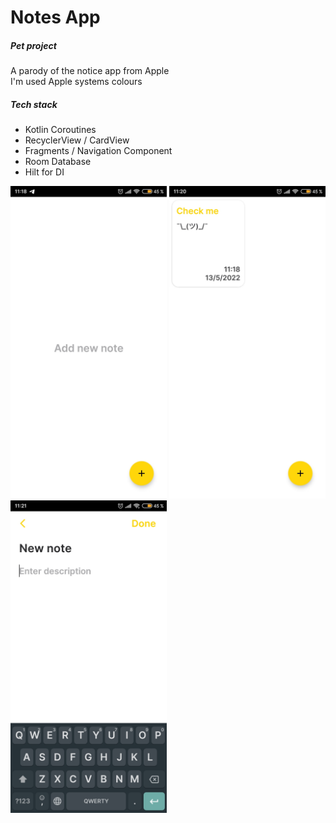 # Notes App
##### Pet project

A parody of the notice app from Apple
\
I'm used Apple systems colours

##### Tech stack

- Kotlin Coroutines
- RecyclerView / CardView
- Fragments / Navigation Component
- Room Database
- Hilt for DI

<img src="/screenshots/1.jpg" width="250"> <img src="/screenshots/2.jpg" width="250"> <img src="/screenshots/3.jpg" width="250">
